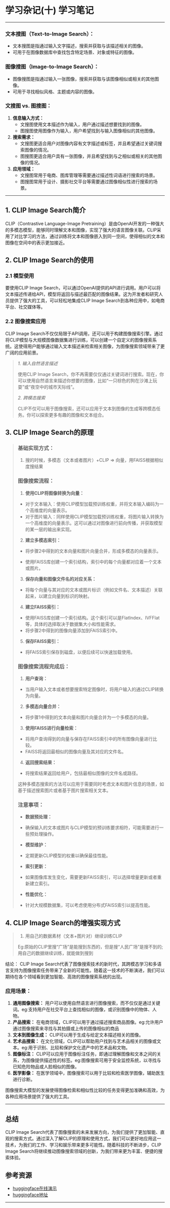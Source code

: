 # 学习杂记(十) 学习笔记

---

### 文本搜图（Text-to-Image Search）：

- 文本搜图是指通过输入文字描述，搜索并获取与该描述相关的图像。
- 可用于在图像数据库中查找包含特定场景、对象或特征的图像。

### 图像搜图（Image-to-Image Search）：

- 图像搜图是指通过输入一张图像，搜索并获取与该图像相似或相关的其他图像。
- 可用于寻找相似风格、主题或内容的图像。



### 文搜图 vs. 图搜图：

1. **信息输入方式：**
   - 文搜图使用文本描述作为输入，用户通过描述想要找到的图像。
   - 图搜图使用图像作为输入，用户希望找到与输入图像相似的其他图像。
2. **搜索需求：**
   - 文搜图更适合用户对图像内容有文字描述或标签，并且希望通过关键词搜索图像的情况。
   - 图搜图更适合用户具有一张图像，并且希望找到与之相似或相关的其他图像的情况。
3. **应用领域：**
   - 文搜图常用于电商、图库管理等需要通过描述性词语进行搜索的场景。
   - 图搜图常用于设计、摄影社交平台等需要通过图像相似性进行搜索的场景。

---

## 1. CLIP Image Search简介

CLIP（Contrastive Language-Image Pretraining）是由OpenAI开发的一种强大的多模态模型，能够同时理解文本和图像，实现了强大的语言图像关联。CLIP采用了对比学习的方法，通过训练将文本和图像嵌入到同一空间，使得相似的文本和图像在空间中的表示更加接近。

## 2. CLIP Image Search的使用

### 2.1 模型使用

要使用CLIP Image Search，可以通过OpenAI提供的API进行调用。用户可以将文本描述传递给API，模型将返回与描述最匹配的图像结果。这为开发者和研究人员提供了强大的工具，可以轻松地集成CLIP Image Search到各种应用中，如电商平台、社交媒体等。

### 2.2 图像搜索应用

CLIP Image Search不仅仅局限于API调用，还可以用于构建图像搜索引擎。通过将CLIP模型与大规模图像数据集进行训练，可以创建一个自定义的图像搜索系统。这使得用户能够通过输入文本描述来检索相关图像，为图像搜索领域带来了更广阔的应用前景。

>*1. 输入自然语言描述*
>
>使用CLIP Image Search，你不再需要仅仅通过关键词进行搜索。现在，你可以使用自然语言来描述你想要的图像，比如“一只棕色的狗在沙滩上玩耍”或“夜空中的城市天际线”。
>
>*2. 跨模态搜索*
>
>CLIP不仅可以用于图像搜索，还可以应用于文本到图像的生成等跨模态任务。你可以探索更多有趣的图像和文本组合。

## 3. CLIP Image Search的原理

>### 基础实现方式：
>
>1. 搜的时候，多模态（文本或者图片）+CLIP => 向量，用FAISS根据相似度搜结果
>
>### 图像搜索流程：
>
>1. **使用CLIP将图像转换为向量：**
>
>   - 对于文本输入：使用CLIP模型加载预训练权重，并将文本输入编码为一个高维度的向量表示。
>   - 对于图片输入：同样使用CLIP模型加载预训练权重，将图片输入转换为一个高维度的向量表示。这可以通过对图像进行前向传播，并获取模型的某一层的输出来实现。
>
>2. **建立多模态索引：**
>
>   - 将步骤2中得到的文本向量和图片向量合并，形成多模态的向量表示。
>
>   - 使用FAISS库创建一个索引结构，索引中的每个向量都对应着一个文本或图片。
>
>3. **保存向量和图像文件名的对应关系：**
>
>- 将每个向量与其对应的文本或图片标识（例如文件名、文本描述）关联起来，以建立向量到标识的映射。
>
>4. **建立FAISS索引：**
>
>- 使用FAISS库创建一个索引结构。这个索引可以是FlatIndex、IVFFlat等，具体的选择取决于数据集大小和性能需求。
>- 将步骤2中得到的图像向量添加到FAISS索引中。
>
>5.  **保存FAISS索引：**
>
>- 将FAISS索引保存到磁盘，以便后续可以快速加载使用。
>
>### 图像搜索流程完成后：
>
>1. **用户查询：**
>   - 当用户输入文本或者想要搜索特定图像时，将用户输入的通过CLIP转换为向量。
>2. **多模态向量合并：**
>   - 将步骤1中得到的文本向量和图片向量合并为一个多模态的向量。
>3. **使用FAISS进行向量检索：**
>   - 将用户查询得到的向量与保存在FAISS索引中的所有图像向量进行比较。
>   - FAISS将返回最相似的图像向量及其对应的文件名。
>4. **返回搜索结果：**
>   - 将搜索结果返回给用户，包括最相似图像的文件名或路径。
>
>这种多模态搜索的方法可以应用于需要同时考虑文本和图片信息的场景，如基于描述搜索图片或者基于图片搜索相关文本。
>
>### 注意事项：
>
>- **数据预处理：**
>  - 确保输入的文本或图片与CLIP模型的预训练要求相符，可能需要进行一些预处理操作。
>
>- **模型维护：**
>  - 定期更新CLIP模型的权重以确保最佳性能。
>- **索引更新：**
>  - 如果图像库发生变化，需要更新FAISS索引，可以选择增量更新或者重新建立索引。
>- **性能优化：**
>  - 针对大规模数据集，可以考虑使用分布式FAISS索引以提高性能。

## 4. CLIP Image Search的增强实现方式

>1. 用自己的数据素材（文本+图片对）继续训练CLIP
>
>Eg:原始的CLIP里搜“广场”是能搜到东西的，但是搜“人民广场”是搜不到的;用自己的数据继续训练，就能做到搜到

结论： CLIP Image Search代表了图像搜索技术的新时代，其跨模态学习和多语言支持为图像搜索任务带来了全新的可能性。随着这一技术的不断演进，我们可以期待在各个领域看到更加智能、高效的图像搜索系统的出现。



### 应用场景：

1. **通用图像搜索：** 用户可以使用自然语言进行图像搜索，而不仅仅是通过关键词。eg:支持用户在社交平台上查找相似的图像，或识别图像中的物体、人物。
2. **产品搜索：** 在电商领域，CLIP可以用于通过描述搜索商品图像。eg:允许用户通过图像搜索来寻找与其拍摄或上传的图像相似的商品
3. **文本到图像生成：** CLIP可以用于生成与给定文本描述相关的图像。
4. **艺术品搜索：** 在文化领域，CLIP可以帮助用户找到与艺术品相关的图像或文本。eg:用于识别、比较和保护文化遗产中的艺术品和文物。
5. **图像标注：** CLIP可以应用于图像标注任务，即通过理解图像和文本之间的关系，为图像提供描述性的标签。eg:图像搜索可用于安全监控系统，以寻找与已知危险物品或人脸相似的图像。
6. **医学影像：** 在医学领域中，图像搜索可以用于比较和检索医学图像，辅助医生进行诊断。

图像搜索大模型的发展使得图像检索和相似性比较的任务变得更加准确和高效，为各种应用场景提供了强大的工具。

---

## 总结

CLIP Image Search代表了图像搜索的未来发展方向，为我们提供了更加智能、直观的搜索方式。通过深入了解CLIP的原理和使用方式，我们可以更好地应用这一技术，为我们的工作、学习和娱乐带来更多可能性。随着科技的不断进步，CLIP Image Search将继续推动图像搜索领域的创新，为我们带来更为丰富、便捷的搜索体验。

## 参考资源

- [huggingface在线演示](https://huggingface.co/spaces/marcelcastrobr/CLIP-image-search)
- [huggingface地址](https://huggingface.co/spaces/marcelcastrobr/CLIP-image-search/)

---

